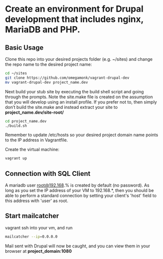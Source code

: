 # Create an environment for Drupal development that includes nginx, MariaDB and PHP.

## Basic Usage

Clone this repo into your desired projects folder (e.g. ~/sites) and change
the repo name to the desired project name:

```sh
cd ~/sites
git clone https://github.com/omegamonk/vagrant-drupal-dev
mv vagrant-drupal-dev project_name.dev
```

Next build your stub site by executing the build shell script and going through
the prompts. Note the site.make file is created on the assumption that you will
develop using an install profile. If you prefer not to, then simply don’t build
the site.make and instead extract your site to **project_name.dev/site-root/**

```sh
cd project_name.dev
./build.sh
```

Remember to update /etc/hosts so your desired project domain name points to the
IP address in Vagrantfile.

Create the virtual machine:

```sh
vagrant up
```

## Connection with SQL Client
A mariadb user root@192.168.% is created by default (no password). As long as
you set the IP address of your VM to 192.168.*, then you should be able to
perform a standard connection by setting your client's 'host' field to this
address with 'user' as root.

## Start mailcatcher

vagrant ssh into your vm, and run

```sh
mailcatcher --ip=0.0.0.0
```

 Mail sent with Drupal will now be caught, and you can view them in your browser
 at **project_domain:1080**